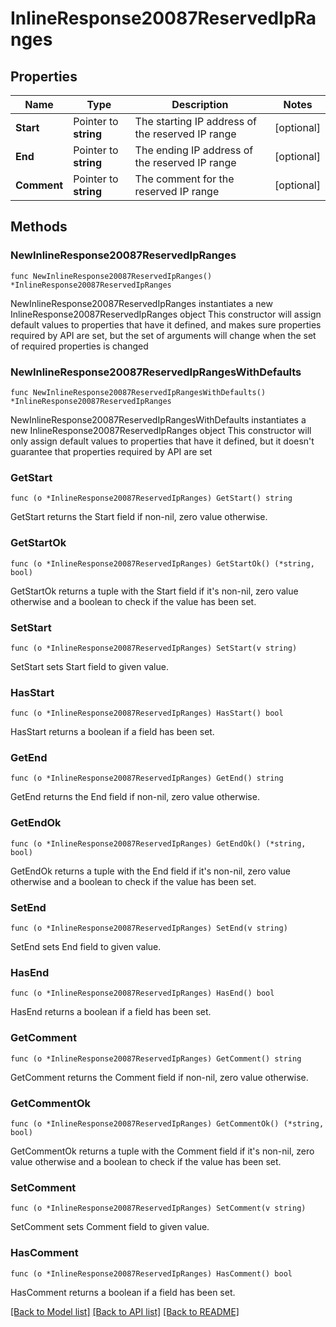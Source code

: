 # InlineResponse20087ReservedIpRanges

## Properties

Name | Type | Description | Notes
------------ | ------------- | ------------- | -------------
**Start** | Pointer to **string** | The starting IP address of the reserved IP range | [optional] 
**End** | Pointer to **string** | The ending IP address of the reserved IP range | [optional] 
**Comment** | Pointer to **string** | The comment for the reserved IP range | [optional] 

## Methods

### NewInlineResponse20087ReservedIpRanges

`func NewInlineResponse20087ReservedIpRanges() *InlineResponse20087ReservedIpRanges`

NewInlineResponse20087ReservedIpRanges instantiates a new InlineResponse20087ReservedIpRanges object
This constructor will assign default values to properties that have it defined,
and makes sure properties required by API are set, but the set of arguments
will change when the set of required properties is changed

### NewInlineResponse20087ReservedIpRangesWithDefaults

`func NewInlineResponse20087ReservedIpRangesWithDefaults() *InlineResponse20087ReservedIpRanges`

NewInlineResponse20087ReservedIpRangesWithDefaults instantiates a new InlineResponse20087ReservedIpRanges object
This constructor will only assign default values to properties that have it defined,
but it doesn't guarantee that properties required by API are set

### GetStart

`func (o *InlineResponse20087ReservedIpRanges) GetStart() string`

GetStart returns the Start field if non-nil, zero value otherwise.

### GetStartOk

`func (o *InlineResponse20087ReservedIpRanges) GetStartOk() (*string, bool)`

GetStartOk returns a tuple with the Start field if it's non-nil, zero value otherwise
and a boolean to check if the value has been set.

### SetStart

`func (o *InlineResponse20087ReservedIpRanges) SetStart(v string)`

SetStart sets Start field to given value.

### HasStart

`func (o *InlineResponse20087ReservedIpRanges) HasStart() bool`

HasStart returns a boolean if a field has been set.

### GetEnd

`func (o *InlineResponse20087ReservedIpRanges) GetEnd() string`

GetEnd returns the End field if non-nil, zero value otherwise.

### GetEndOk

`func (o *InlineResponse20087ReservedIpRanges) GetEndOk() (*string, bool)`

GetEndOk returns a tuple with the End field if it's non-nil, zero value otherwise
and a boolean to check if the value has been set.

### SetEnd

`func (o *InlineResponse20087ReservedIpRanges) SetEnd(v string)`

SetEnd sets End field to given value.

### HasEnd

`func (o *InlineResponse20087ReservedIpRanges) HasEnd() bool`

HasEnd returns a boolean if a field has been set.

### GetComment

`func (o *InlineResponse20087ReservedIpRanges) GetComment() string`

GetComment returns the Comment field if non-nil, zero value otherwise.

### GetCommentOk

`func (o *InlineResponse20087ReservedIpRanges) GetCommentOk() (*string, bool)`

GetCommentOk returns a tuple with the Comment field if it's non-nil, zero value otherwise
and a boolean to check if the value has been set.

### SetComment

`func (o *InlineResponse20087ReservedIpRanges) SetComment(v string)`

SetComment sets Comment field to given value.

### HasComment

`func (o *InlineResponse20087ReservedIpRanges) HasComment() bool`

HasComment returns a boolean if a field has been set.


[[Back to Model list]](../README.md#documentation-for-models) [[Back to API list]](../README.md#documentation-for-api-endpoints) [[Back to README]](../README.md)


